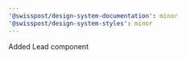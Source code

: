 ```yaml
---
'@swisspost/design-system-documentation': minor
'@swisspost/design-system-styles': minor
---
```


Added Lead component
